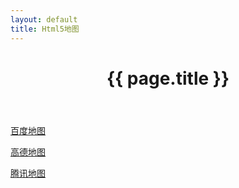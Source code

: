 ```yaml
---
layout: default
title: Html5地图
---
```


<header class="header">
	<h1>{{ page.title }}</h1>
</header>
<!-- /header -->

<section class="g-content">
	<div class="m-list">
		<p><a href="//lbsyun.baidu.com/" title="">百度地图</a></p>
		<p><a href="//lbs.amap.com/" title="">高德地图</a></p>
		<p><a href="//lbs.qq.com/" title="">腾讯地图</a></p>
	</div>
</section>
